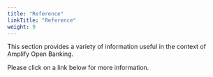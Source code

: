 ```yaml
---
title: "Reference"
linkTitle: "Reference"
weight: 9
---
```


This section provides a variety of information useful in the context of Amplify Open Banking.

Please click on a link below for more information.
